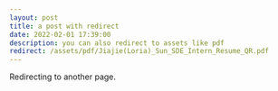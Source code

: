 ```yaml
---
layout: post
title: a post with redirect
date: 2022-02-01 17:39:00
description: you can also redirect to assets like pdf
redirect: /assets/pdf/Jiajie(Loria)_Sun_SDE_Intern_Resume_QR.pdf
---
```


Redirecting to another page.
